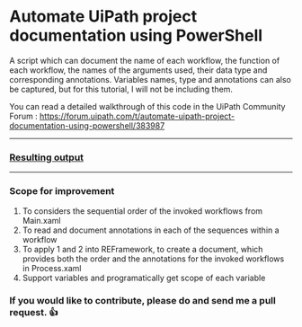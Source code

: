 # Automate UiPath project documentation using PowerShell
A script which can document the name of each workflow, the function of each workflow, the names of the arguments used, their data type and corresponding annotations. Variables names, type and annotations can also be captured, but for this tutorial, I will not be including them. 

You can read a detailed walkthrough of this code in the UiPath Community Forum : https://forum.uipath.com/t/automate-uipath-project-documentation-using-powershell/383987

--------------------------------

### [Resulting output](https://jeev20.github.io/UiPathProjectDocumentation/index.html)

--------------------------------------
### Scope for improvement
1. To considers the sequential order of the invoked workflows from Main.xaml
2. To read and document annotations in each of the sequences within a workflow 
3. To apply 1 and 2 into REFramework, to create a document, which provides both the order and the annotations for the invoked workflows in Process.xaml
4. Support variables and programatically get scope of each variable

### **If you would like to contribute, please do and send me a pull request.** :thumbsup:
